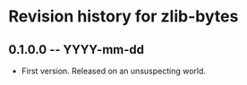 # Revision history for zlib-bytes

## 0.1.0.0 -- YYYY-mm-dd

* First version. Released on an unsuspecting world.
